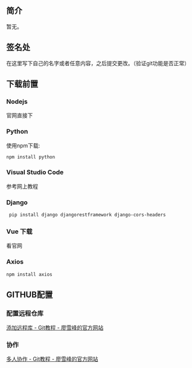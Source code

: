 ## 简介
暂无。

## 签名处
在这里写下自己的名字或者任意内容，之后提交更改。（验证git功能是否正常）


## 下载前置
### Nodejs
官网直接下
### Python
使用npm下载: 
```powershell
npm install python
```
### Visual Studio Code
参考网上教程

### Django
```Powershell
 pip install django djangorestframework django-cors-headers
```
### Vue 下载
看官网
### Axios
```PowerShell
npm install axios
```
## GITHUB配置
### 配置远程仓库
[添加远程库 - Git教程 - 廖雪峰的官方网站](https://liaoxuefeng.com/books/git/remote/add-remote/index.html)
### 协作
[多人协作 - Git教程 - 廖雪峰的官方网站](https://liaoxuefeng.com/books/git/branch/collaboration/index.html)

